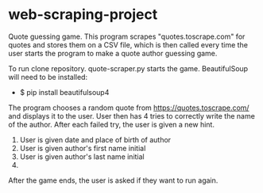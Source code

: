 # web-scraping-project
Quote guessing game. This program scrapes "quotes.toscrape.com" for quotes and stores them on a CSV file, which is then called every time the user starts the program to make a quote author guessing game.

To run clone repository. quote-scraper.py starts the game. BeautifulSoup will need to be installed:
- $ pip install beautifulsoup4 

The program chooses a random quote from https://quotes.toscrape.com/ and displays it to the user. User then has 4 tries to correctly write the name of the author. After each failed try, the user is given a new hint.
1. User is given date and place of birth of author
2. User is given author's first name initial
3. User is given author's last name initial
4. 
After the game ends, the user is asked if they want to run again.

